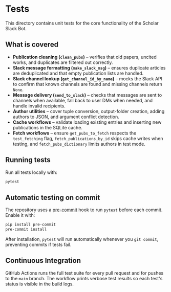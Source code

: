 # Tests

This directory contains unit tests for the core functionality of the Scholar Slack Bot.

## What is covered
- **Publication cleaning (`clean_pubs`)** – verifies that old papers, uncited works, and duplicates are filtered out correctly.
- **Slack message formatting (`make_slack_msg`)** – ensures duplicate articles are deduplicated and that empty publication lists are handled.
- **Slack channel lookup (`get_channel_id_by_name`)** – mocks the Slack API to confirm that known channels are found and missing channels return `None`.
- **Message delivery (`send_to_slack`)** – checks that messages are sent to channels when available, fall back to user DMs when needed, and handle invalid recipients.
- **Author utilities** – cover tuple conversion, output-folder creation, adding authors to JSON, and argument conflict detection.
- **Cache workflows** – validate loading existing entries and inserting new publications in the SQLite cache.
- **Fetch workflows** – ensure `get_pubs_to_fetch` respects the `test_fetching` flag, `fetch_publications_by_id` skips cache writes when testing, and `fetch_pubs_dictionary` limits authors in test mode.

## Running tests
Run all tests locally with:

```bash
pytest
```

## Automatic testing on commit
The repository uses a [pre-commit](https://pre-commit.com/) hook to run `pytest` before each commit. Enable it with:

```bash
pip install pre-commit
pre-commit install
```

After installation, `pytest` will run automatically whenever you `git commit`, preventing commits if tests fail.

## Continuous Integration

GitHub Actions runs the full test suite for every pull request and for pushes to the `main` branch. The workflow prints
verbose test results so each test's status is visible in the build logs.
